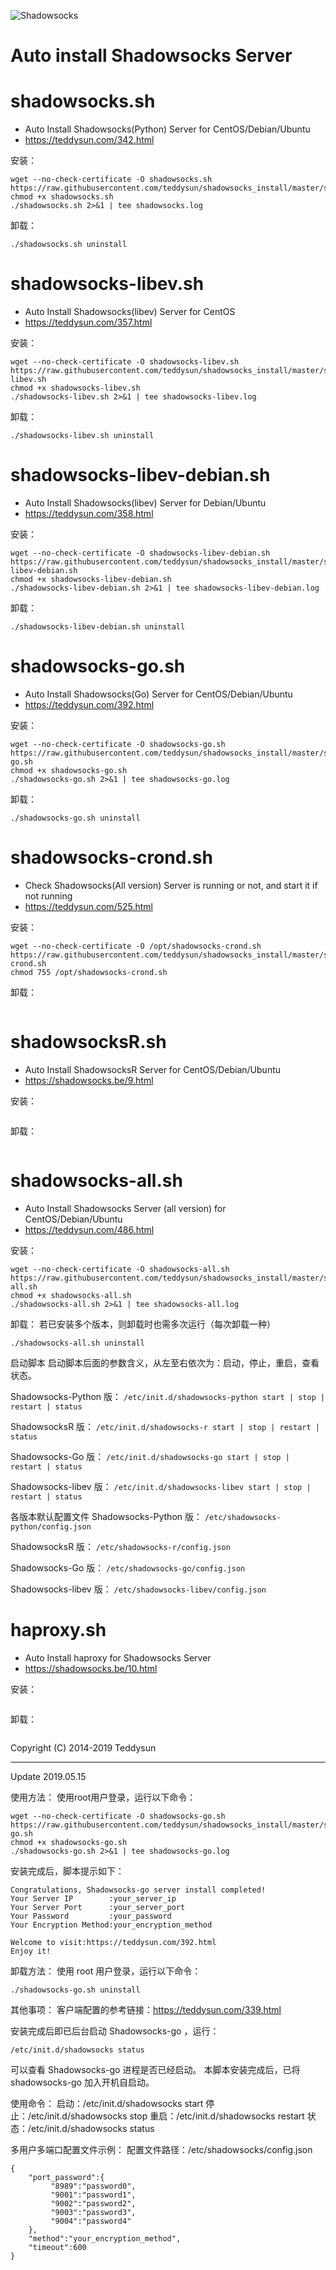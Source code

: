 ![Shadowsocks](https://github.com/teddysun/shadowsocks_install/raw/master/shadowsocks.png)
# Auto install Shadowsocks Server

shadowsocks.sh
===============
- Auto Install Shadowsocks(Python) Server for CentOS/Debian/Ubuntu
- https://teddysun.com/342.html

安装：
```
wget --no-check-certificate -O shadowsocks.sh https://raw.githubusercontent.com/teddysun/shadowsocks_install/master/shadowsocks.sh
chmod +x shadowsocks.sh
./shadowsocks.sh 2>&1 | tee shadowsocks.log
```

卸载：
```
./shadowsocks.sh uninstall
```

shadowsocks-libev.sh
===============
- Auto Install Shadowsocks(libev) Server for CentOS
- https://teddysun.com/357.html

安装：
```
wget --no-check-certificate -O shadowsocks-libev.sh https://raw.githubusercontent.com/teddysun/shadowsocks_install/master/shadowsocks-libev.sh
chmod +x shadowsocks-libev.sh
./shadowsocks-libev.sh 2>&1 | tee shadowsocks-libev.log
```
卸载：
```
./shadowsocks-libev.sh uninstall
```

shadowsocks-libev-debian.sh
===============
- Auto Install Shadowsocks(libev) Server for Debian/Ubuntu
- https://teddysun.com/358.html

安装：
```
wget --no-check-certificate -O shadowsocks-libev-debian.sh https://raw.githubusercontent.com/teddysun/shadowsocks_install/master/shadowsocks-libev-debian.sh
chmod +x shadowsocks-libev-debian.sh
./shadowsocks-libev-debian.sh 2>&1 | tee shadowsocks-libev-debian.log
```

卸载：
```
./shadowsocks-libev-debian.sh uninstall

```

shadowsocks-go.sh
===============
- Auto Install Shadowsocks(Go) Server for CentOS/Debian/Ubuntu
- https://teddysun.com/392.html

安装：
```
wget --no-check-certificate -O shadowsocks-go.sh https://raw.githubusercontent.com/teddysun/shadowsocks_install/master/shadowsocks-go.sh
chmod +x shadowsocks-go.sh
./shadowsocks-go.sh 2>&1 | tee shadowsocks-go.log
```

卸载：
```
./shadowsocks-go.sh uninstall
```
shadowsocks-crond.sh
===============
- Check Shadowsocks(All version) Server is running or not, and start it if not running
- https://teddysun.com/525.html

安装：
```
wget --no-check-certificate -O /opt/shadowsocks-crond.sh https://raw.githubusercontent.com/teddysun/shadowsocks_install/master/shadowsocks-crond.sh
chmod 755 /opt/shadowsocks-crond.sh
```

卸载：
```

```

shadowsocksR.sh
===============
- Auto Install ShadowsocksR Server for CentOS/Debian/Ubuntu
- https://shadowsocks.be/9.html

安装：
```

```

卸载：
```

```

shadowsocks-all.sh
==================
- Auto Install Shadowsocks Server (all version) for CentOS/Debian/Ubuntu
- https://teddysun.com/486.html

安装：
```
wget --no-check-certificate -O shadowsocks-all.sh https://raw.githubusercontent.com/teddysun/shadowsocks_install/master/shadowsocks-all.sh
chmod +x shadowsocks-all.sh
./shadowsocks-all.sh 2>&1 | tee shadowsocks-all.log
```

卸载：
若已安装多个版本，则卸载时也需多次运行（每次卸载一种）
```
./shadowsocks-all.sh uninstall
```
启动脚本
启动脚本后面的参数含义，从左至右依次为：启动，停止，重启，查看状态。

Shadowsocks-Python 版：
`/etc/init.d/shadowsocks-python start | stop | restart | status`

ShadowsocksR 版：
`/etc/init.d/shadowsocks-r start | stop | restart | status`

Shadowsocks-Go 版：
`/etc/init.d/shadowsocks-go start | stop | restart | status`

Shadowsocks-libev 版：
`/etc/init.d/shadowsocks-libev start | stop | restart | status`

各版本默认配置文件
Shadowsocks-Python 版：
`/etc/shadowsocks-python/config.json`

ShadowsocksR 版：
`/etc/shadowsocks-r/config.json`

Shadowsocks-Go 版：
`/etc/shadowsocks-go/config.json`

Shadowsocks-libev 版：
`/etc/shadowsocks-libev/config.json`

haproxy.sh
===============
- Auto Install haproxy for Shadowsocks Server
- https://shadowsocks.be/10.html

安装：
```

```

卸载：
```

```

Copyright (C) 2014-2019 Teddysun


------------------------------
Update 2019.05.15

使用方法：
使用root用户登录，运行以下命令：

```
wget --no-check-certificate -O shadowsocks-go.sh https://raw.githubusercontent.com/teddysun/shadowsocks_install/master/shadowsocks-go.sh
chmod +x shadowsocks-go.sh
./shadowsocks-go.sh 2>&1 | tee shadowsocks-go.log
```

安装完成后，脚本提示如下：

```
Congratulations, Shadowsocks-go server install completed!
Your Server IP        :your_server_ip
Your Server Port      :your_server_port
Your Password         :your_password
Your Encryption Method:your_encryption_method

Welcome to visit:https://teddysun.com/392.html
Enjoy it!
```
卸载方法：
使用 root 用户登录，运行以下命令：

```
./shadowsocks-go.sh uninstall
```

其他事项：
客户端配置的参考链接：https://teddysun.com/339.html

安装完成后即已后台启动 Shadowsocks-go ，运行：

```
/etc/init.d/shadowsocks status
```

可以查看 Shadowsocks-go 进程是否已经启动。
本脚本安装完成后，已将 shadowsocks-go 加入开机自启动。

使用命令：
启动：/etc/init.d/shadowsocks start
停止：/etc/init.d/shadowsocks stop
重启：/etc/init.d/shadowsocks restart
状态：/etc/init.d/shadowsocks status

多用户多端口配置文件示例：
配置文件路径：/etc/shadowsocks/config.json

```
{
    "port_password":{
         "8989":"password0",
         "9001":"password1",
         "9002":"password2",
         "9003":"password3",
         "9004":"password4"
    },
    "method":"your_encryption_method",
    "timeout":600
}
```
